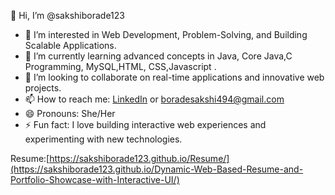 
👋 Hi, I’m @sakshiborade123  
- 👀 I’m interested in Web Development, Problem-Solving, and Building Scalable Applications.  
- 🌱 I’m currently learning advanced concepts in Java, Core Java,C Programming, MySQL,HTML, CSS,Javascript .  
- 💞️ I’m looking to collaborate on real-time applications and innovative web projects.  
- 📫 How to reach me: [LinkedIn](https://www.linkedin.com/in/sakshi-borade-54a055252/) or boradesakshi494@gmail.com  
- 😄 Pronouns: She/Her  
- ⚡ Fun fact: I love building interactive web experiences and experimenting with new technologies.  

Resume:[https://sakshiborade123.github.io/Resume/](https://sakshiborade123.github.io/Dynamic-Web-Based-Resume-and-Portfolio-Showcase-with-Interactive-UI/)
